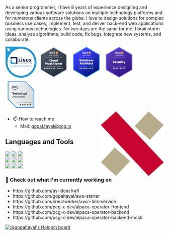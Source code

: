 As a senior programmer, I have 8 years of experience designing and developing various software solutions on multiple technology platforms and for numerous clients across the globe. I love to design solutions for complex business use cases, implement, test, and deliver back-end web applications using various technologies. No two days are the same for me; I brainstorm ideas, analyse algorithms, build code, fix bugs, integrate new systems, and collaborate.
<div>
<img src="https://github.com/gopaltayal/gopaltayal/blob/main/assets/lfc131-green-software-for-practitioners.png" width="100">
<img src="https://github.com/gopaltayal/gopaltayal/blob/main/assets/aws-certified-cloud-practitioner.png" width="100">
<img src="https://github.com/gopaltayal/gopaltayal/blob/main/assets/aws-certified-solutions-architect-associate.png" width="100">
<img src="https://github.com/gopaltayal/gopaltayal/blob/main/assets/aws-certified-security-specialty.png" width="100">
<img src="https://github.com/gopaltayal/gopaltayal/blob/main/assets/aws-partner-accreditation-technical.png" width="100">
</div>
<img align="right" src="https://raw.githubusercontent.com/kreuzwerkerbot/kreuzwerkerbot/master/assets/xw.png" width="200">

- 📫 How to reach me 
  -  Mail: gopal.tayal@pcg.io

## Languages and Tools

<p>

  <code><img width="10%" src="https://www.vectorlogo.zone/logos/java/java-horizontal.svg"></code>
  <code><img width="10%" src="https://www.vectorlogo.zone/logos/springio/springio-ar21.svg"></code>
  <code><img width="10%" src="https://www.vectorlogo.zone/logos/amazon_aws/amazon_aws-ar21.svg"></code>
  <br />
  <code><img width="10%" src="https://www.vectorlogo.zone/logos/kotlinlang/kotlinlang-ar21.svg"></code>
  <code><img width="10%" src="https://www.vectorlogo.zone/logos/gnu_bash/gnu_bash-ar21.svg"></code>
  <code><img width="10%" src="https://www.vectorlogo.zone/logos/eclipse/eclipse-ar21.svg"></code>
  <br />
  <code><img width="10%" src="https://www.vectorlogo.zone/logos/kubernetes/kubernetes-ar21.svg"></code>
  <code><img width="10%" src="https://www.vectorlogo.zone/logos/docker/docker-ar21.svg"></code>
  <code><img width="10%" src="https://www.vectorlogo.zone/logos/containerdio/containerdio-ar21.svg"></code>
  <br />
 
</p>

### 👷 Check out what I'm currently working on
<ul>
  <li>https://github.com/as-ideas/rafl</li>
  <li>https://github.com/gopaltayal/aws-starter</li>
  <li>https://github.com/kreuzwerker/awin-link-service</li>
  <li>https://github.com/pcg-x-dev/alpaca-operator-frontend</li>
  <li>https://github.com/pcg-x-dev/alpaca-operator-backend</li>
  <li>https://github.com/pcg-x-dev/alpaca-operator-backend-mock</li>
</ul>

[![@gopaltayal's Holopin board](https://holopin.me/gopaltayal)](https://holopin.io/@gopaltayal)
